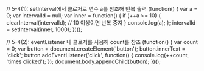 // 5-4(1): setInterval에서 클로저로 변수 a를 참조해 반복 출력
(function() {
  var a = 0;
  var intervalId = null;
  var inner = function() {
    if (++a >= 10) {
      clearInterval(intervalId); // 10 이상이면 반복 중지
    }
    console.log(a);
  };
  intervalId = setInterval(inner, 1000);
})();

// 5-4(2): eventListener 내 클로저를 사용해 count를 참조
(function() {
  var count = 0;
  var button = document.createElement('button');
  button.innerText = 'click';
  button.addEventListener('click', function() {
    console.log(++count, 'times clicked');
  });
  document.body.appendChild(button);
})();